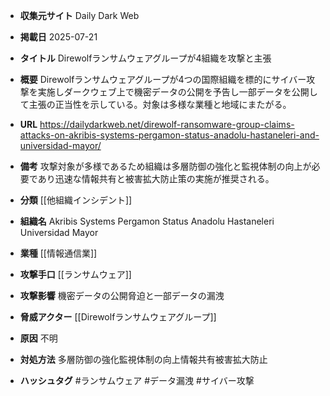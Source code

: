 - **収集元サイト**
Daily Dark Web

- **掲載日**
2025-07-21

- **タイトル**
Direwolfランサムウェアグループが4組織を攻撃と主張

- **概要**
Direwolfランサムウェアグループが4つの国際組織を標的にサイバー攻撃を実施しダークウェブ上で機密データの公開を予告し一部データを公開して主張の正当性を示している。対象は多様な業種と地域にまたがる。

- **URL**
https://dailydarkweb.net/direwolf-ransomware-group-claims-attacks-on-akribis-systems-pergamon-status-anadolu-hastaneleri-and-universidad-mayor/

- **備考**
攻撃対象が多様であるため組織は多層防御の強化と監視体制の向上が必要であり迅速な情報共有と被害拡大防止策の実施が推奨される。

- **分類**
[[他組織インシデント]]

- **組織名**
Akribis Systems Pergamon Status Anadolu Hastaneleri Universidad Mayor

- **業種**
[[情報通信業]]

- **攻撃手口**
[[ランサムウェア]]

- **攻撃影響**
機密データの公開脅迫と一部データの漏洩

- **脅威アクター**
[[Direwolfランサムウェアグループ]]

- **原因**
不明

- **対処方法**
多層防御の強化監視体制の向上情報共有被害拡大防止

- **ハッシュタグ**
#ランサムウェア #データ漏洩 #サイバー攻撃
